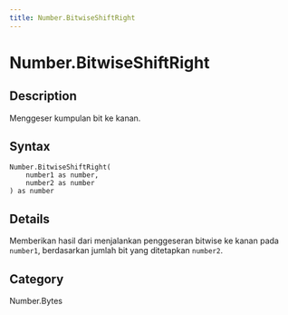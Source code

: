 ```yaml
---
title: Number.BitwiseShiftRight
---
```


# Number.BitwiseShiftRight


## Description

Menggeser kumpulan bit ke kanan.


## Syntax

```powerquery
Number.BitwiseShiftRight(
    number1 as number,
    number2 as number
) as number
```


## Details

Memberikan hasil dari menjalankan penggeseran bitwise ke kanan pada <code>number1</code>, berdasarkan jumlah bit yang ditetapkan <code>number2</code>.



## Category
Number.Bytes
